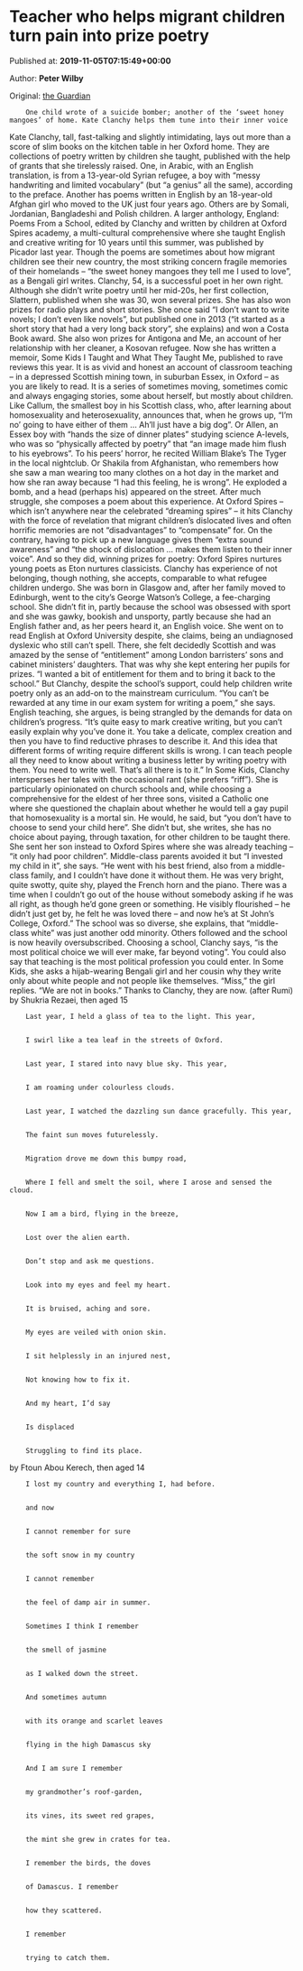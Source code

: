 
# Teacher who helps migrant children turn pain into prize poetry

Published at: **2019-11-05T07:15:49+00:00**

Author: **Peter Wilby**

Original: [the Guardian](https://www.theguardian.com/education/2019/nov/05/migrant-child-turn-pain-into-poetry-teacher-kate-clanchy)


        One child wrote of a suicide bomber; another of the ‘sweet honey mangoes’ of home. Kate Clanchy helps them tune into their inner voice
      
Kate Clanchy, tall, fast-talking and slightly intimidating, lays out more than a score of slim books on the kitchen table in her Oxford home. They are collections of poetry written by children she taught, published with the help of grants that she tirelessly raised.
One, in Arabic, with an English translation, is from a 13-year-old Syrian refugee, a boy with “messy handwriting and limited vocabulary” (but “a genius” all the same), according to the preface. Another has poems written in English by an 18-year-old Afghan girl who moved to the UK just four years ago. Others are by Somali, Jordanian, Bangladeshi and Polish children.
A larger anthology, England: Poems From a School, edited by Clanchy and written by children at Oxford Spires academy, a multi-cultural comprehensive where she taught English and creative writing for 10 years until this summer, was published by Picador last year.
Though the poems are sometimes about how migrant children see their new country, the most striking concern fragile memories of their homelands – “the sweet honey mangoes they tell me I used to love”, as a Bengali girl writes.
Clanchy, 54, is a successful poet in her own right. Although she didn’t write poetry until her mid-20s, her first collection, Slattern, published when she was 30, won several prizes. She has also won prizes for radio plays and short stories. She once said “I don’t want to write novels; I don’t even like novels”, but published one in 2013 (“it started as a short story that had a very long back story”, she explains) and won a Costa Book award. She also won prizes for Antigona and Me, an account of her relationship with her cleaner, a Kosovan refugee.
Now she has written a memoir, Some Kids I Taught and What They Taught Me, published to rave reviews this year. It is as vivid and honest an account of classroom teaching – in a depressed Scottish mining town, in suburban Essex, in Oxford – as you are likely to read.
It is a series of sometimes moving, sometimes comic and always engaging stories, some about herself, but mostly about children. Like Callum, the smallest boy in his Scottish class, who, after learning about homosexuality and heterosexuality, announces that, when he grows up, “I’m no’ going to have either of them … Ah’ll just have a big dog”. Or Allen, an Essex boy with “hands the size of dinner plates” studying science A-levels, who was so “physically affected by poetry” that “an image made him flush to his eyebrows”. To his peers’ horror, he recited William Blake’s The Tyger in the local nightclub.
Or Shakila from Afghanistan, who remembers how she saw a man wearing too many clothes on a hot day in the market and how she ran away because “I had this feeling, he is wrong”. He exploded a bomb, and a head (perhaps his) appeared on the street. After much struggle, she composes a poem about this experience.
At Oxford Spires – which isn’t anywhere near the celebrated “dreaming spires” – it hits Clanchy with the force of revelation that migrant children’s dislocated lives and often horrific memories are not “disadvantages” to “compensate” for. On the contrary, having to pick up a new language gives them “extra sound awareness” and “the shock of dislocation … makes them listen to their inner voice”.
And so they did, winning prizes for poetry: Oxford Spires nurtures young poets as Eton nurtures classicists.
Clanchy has experience of not belonging, though nothing, she accepts, comparable to what refugee children undergo. She was born in Glasgow and, after her family moved to Edinburgh, went to the city’s George Watson’s College, a fee-charging school. She didn’t fit in, partly because the school was obsessed with sport and she was gawky, bookish and unsporty, partly because she had an English father and, as her peers heard it, an English voice.
She went on to read English at Oxford University despite, she claims, being an undiagnosed dyslexic who still can’t spell. There, she felt decidedly Scottish and was amazed by the sense of “entitlement” among London barristers’ sons and cabinet ministers’ daughters. That was why she kept entering her pupils for prizes. “I wanted a bit of entitlement for them and to bring it back to the school.”
But Clanchy, despite the school’s support, could help children write poetry only as an add-on to the mainstream curriculum. “You can’t be rewarded at any time in our exam system for writing a poem,” she says. English teaching, she argues, is being strangled by the demands for data on children’s progress.
“It’s quite easy to mark creative writing, but you can’t easily explain why you’ve done it. You take a delicate, complex creation and then you have to find reductive phrases to describe it. And this idea that different forms of writing require different skills is wrong. I can teach people all they need to know about writing a business letter by writing poetry with them. You need to write well. That’s all there is to it.”
In Some Kids, Clanchy intersperses her tales with the occasional rant (she prefers “riff”). She is particularly opinionated on church schools and, while choosing a comprehensive for the eldest of her three sons, visited a Catholic one where she questioned the chaplain about whether he would tell a gay pupil that homosexuality is a mortal sin. He would, he said, but “you don’t have to choose to send your child here”. She didn’t but, she writes, she has no choice about paying, through taxation, for other children to be taught there.
She sent her son instead to Oxford Spires where she was already teaching – “it only had poor children”. Middle-class parents avoided it but “I invested my child in it”, she says. “He went with his best friend, also from a middle-class family, and I couldn’t have done it without them. He was very bright, quite swotty, quite shy, played the French horn and the piano. There was a time when I couldn’t go out of the house without somebody asking if he was all right, as though he’d gone green or something. He visibly flourished – he didn’t just get by, he felt he was loved there – and now he’s at St John’s College, Oxford.”
The school was so diverse, she explains, that “middle-class white” was just another odd minority. Others followed and the school is now heavily oversubscribed.
Choosing a school, Clanchy says, “is the most political choice we will ever make, far beyond voting”. You could also say that teaching is the most political profession you could enter. In Some Kids, she asks a hijab-wearing Bengali girl and her cousin why they write only about white people and not people like themselves. “Miss,” the girl replies. “We are not in books.” Thanks to Clanchy, they are now.
(after Rumi) by Shukria Rezaei, then aged 15

        Last year, I held a glass of tea to the light. This year,
      

        I swirl like a tea leaf in the streets of Oxford.
      

        Last year, I stared into navy blue sky. This year,
      

        I am roaming under colourless clouds.
      

        Last year, I watched the dazzling sun dance gracefully. This year,
      

        The faint sun moves futurelessly.
      

        Migration drove me down this bumpy road,
      

        Where I fell and smelt the soil, where I arose and sensed the cloud.
      

        Now I am a bird, flying in the breeze,
      

        Lost over the alien earth.
      

        Don’t stop and ask me questions.
      

        Look into my eyes and feel my heart.
      

        It is bruised, aching and sore.
      

        My eyes are veiled with onion skin.
      

        I sit helplessly in an injured nest,
      

        Not knowing how to fix it.
      

        And my heart, I’d say
      

        Is displaced
      

        Struggling to find its place.
      
by Ftoun Abou Kerech, then aged 14

        I lost my country and everything I, had before.
      

        and now
      

        I cannot remember for sure
      

        the soft snow in my country
      

        I cannot remember
      

        the feel of damp air in summer.
      

        Sometimes I think I remember
      

        the smell of jasmine
      

        as I walked down the street.
      

        And sometimes autumn
      

        with its orange and scarlet leaves
      

        flying in the high Damascus sky
      

        And I am sure I remember
      

        my grandmother’s roof-garden,
      

        its vines, its sweet red grapes,
      

        the mint she grew in crates for tea.
      

        I remember the birds, the doves
      

        of Damascus. I remember
      

        how they scattered.
      

        I remember
      

        trying to catch them.
      
